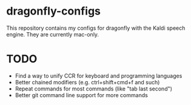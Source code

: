 # dragonfly-configs
This repository contains my configs for dragonfly with the Kaldi speech engine. They are currently mac-only.

# TODO
* Find a way to unify CCR for keyboard and programming languages
* Better chained modifiers (e.g. ctrl+shift+cmd+f and such)  
* Repeat commands for most commands (like "tab last second")
* Better git command line support for more commands